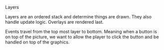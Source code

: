 Layers

Layers are an ordered stack and determine things are drawn. They also handle update logic. Overlays are rendered last.

Events travel from the top most layer to bottom. Meaning when a button is on top of the picture, we want to allow the player to click the button and be handled on top of the graphics. 

